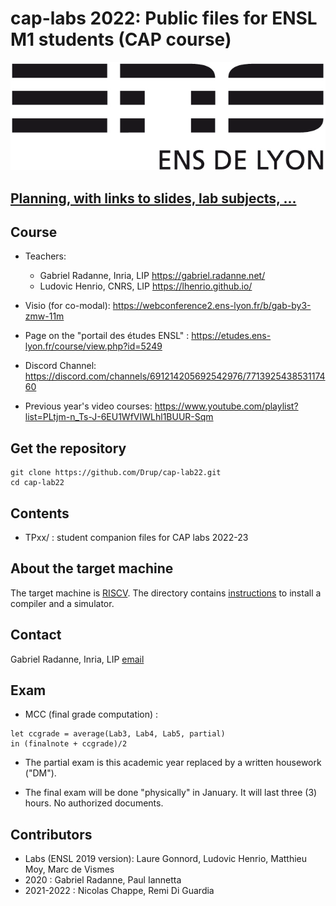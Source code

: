 # cap-labs 2022: Public files for ENSL M1 students (CAP course)

![ensllogo](logos/logo_ensl.png)

## [Planning, with links to slides, lab subjects, ...](PLANNING.md)

## Course

* Teachers:
  - Gabriel Radanne, Inria, LIP https://gabriel.radanne.net/
  - Ludovic Henrio, CNRS, LIP https://lhenrio.github.io/

* Visio (for co-modal): https://webconference2.ens-lyon.fr/b/gab-by3-zmw-11m
* Page on the "portail des études ENSL" : https://etudes.ens-lyon.fr/course/view.php?id=5249
* Discord Channel: https://discord.com/channels/691214205692542976/771392543853117460
* Previous year's video courses: https://www.youtube.com/playlist?list=PLtjm-n_Ts-J-6EU1WfVIWLhl1BUUR-Sqm

## Get the repository

```
git clone https://github.com/Drup/cap-lab22.git
cd cap-lab22
```

## Contents

   * TPxx/     : student companion files for CAP labs 2022-23

## About the target machine

The target machine is [RISCV](https://riscv.org/).
The directory contains [instructions](INSTALL.md) to install a compiler and a simulator.

## Contact

Gabriel Radanne, Inria, LIP [email](mailto:gabriel.radanne@ens-lyon.fr)

## Exam 

* MCC (final grade computation) : 
```
let ccgrade = average(Lab3, Lab4, Lab5, partial)
in (finalnote + ccgrade)/2
```
* The partial exam is this academic year replaced by a written housework ("DM").

* The final exam will be done "physically" in January. It will last three (3) hours. No authorized documents.

## Contributors

  * Labs (ENSL 2019 version): Laure Gonnord, Ludovic Henrio, Matthieu Moy, Marc de Vismes
  * 2020 : Gabriel Radanne, Paul Iannetta
  * 2021-2022 : Nicolas Chappe, Remi Di Guardia
